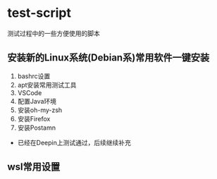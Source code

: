 # test-script
测试过程中的一些方便使用的脚本
## 安装新的Linux系统(Debian系)常用软件一键安装
  1. bashrc设置
  2. apt安装常用测试工具
  3. VSCode
  4. 配置Java环境
  5. 安装oh-my-zsh
  6. 安装Firefox
  7. 安装Postamn
- 已经在Deepin上测试通过，后续继续补充
## wsl常用设置
